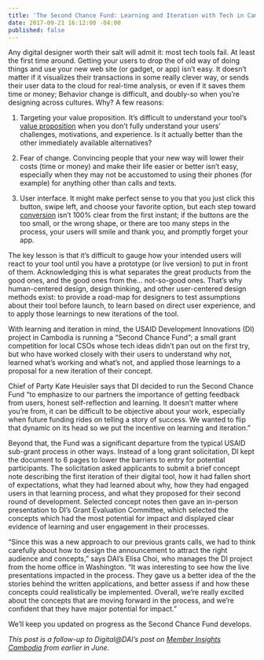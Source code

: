 ```yaml
---
title: 'The Second Chance Fund: Learning and Iteration with Tech in Cambodia'
date: 2017-09-21 16:12:00 -04:00
published: false
---
```


Any digital designer worth their salt will admit it: most tech tools fail. At least the first time around. Getting your users to drop the of old way of doing things and use your new web site (or gadget, or app) isn’t easy. It doesn’t matter if it visualizes their transactions in some really clever way, or sends their user data to the cloud for real-time analysis, or even if it saves them time or money; Behavior change is difficult, and doubly-so when you’re designing across cultures. Why? A few reasons:

<!--more-->

1. Targeting your value proposition. It’s difficult to understand your tool’s [value proposition](XXXXXX) when you don’t fully understand your users’ challenges, motivations, and experience. Is it actually better than the other immediately available alternatives? 

2. Fear of change. Convincing people that your new way will lower their costs (time or money) and make their life easier or better isn’t easy, especially when they may not be accustomed to using their phones (for example) for anything other than calls and texts. 

3. User interface. It might make perfect sense to you that you just click this button, swipe left, and choose your favorite option, but each step toward [conversion](XXXXXX) isn’t 100% clear from the first instant; if the buttons are the too small, or the wrong shape, or there are too many steps in the process, your users will smile and thank you, and promptly forget your app. 

The key lesson is that it’s difficult to gauge how your intended users will react to your tool until you have a prototype (or live version) to put in front of them. Acknowledging this is what separates the great products from the good ones, and the good ones from the… not-so-good ones. That’s why human-centered design, design thinking, and other user-centered design methods exist: to provide a road-map for designers to test assumptions about their tool before launch, to learn based on direct user experience, and to apply those learnings to new iterations of the tool. 

With learning and iteration in mind, the USAID Development Innovations (DI) project in Cambodia is running a “Second Chance Fund”; a small grant competition for local CSOs whose tech ideas didn’t pan out on the first try, but who have worked closely with their users to understand why not, learned what’s working and what’s not, and applied those learnings to a proposal for a new iteration of their concept. 

Chief of Party Kate Heuisler says that DI decided to run the Second Chance Fund “to emphasize to our partners the importance of getting feedback from users, honest self-reflection and learning. It doesn’t matter where you’re from, it can be difficult to be objective about your work, especially when future funding rides on telling a story of success. We wanted to flip that dynamic on its head so we put the incentive on learning and iteration.” 

Beyond that, the Fund was a significant departure from the typical USAID sub-grant process in other ways. Instead of a long grant solicitation, DI kept the document to 6 pages to lower the barriers to entry for potential participants. The solicitation asked applicants to submit a brief concept note describing the first iteration of their digital tool, how it had fallen short of expectations, what they had learned about why, how they had engaged users in that learning process, and what they proposed for their second round of development. Selected concept notes then gave an in-person presentation to DI’s Grant Evaluation Committee, which selected the concepts which had the most potential for impact and displayed clear evidence of learning and user engagement in their processes. 

“Since this was a new approach to our previous grants calls, we had to think carefully about how to design the announcement to attract the right audience and concepts,” says DAI’s Elisa Choi, who manages the DI project from the home office in Washington. “It was interesting to see how the live presentations impacted in the process. They gave us a better idea of the the stories behind the written applications, and better assess if and how these concepts could realistically be implemented. Overall, we’re really excited about the concepts that are moving forward in the process, and we’re confident that they have major potential for impact.” 



We’ll keep you updated on progress as the Second Chance Fund develops. 

*This post is a follow-up to Digital@DAI’s post on [Member Insights Cambodia](XXXXX) from earlier in June.*

